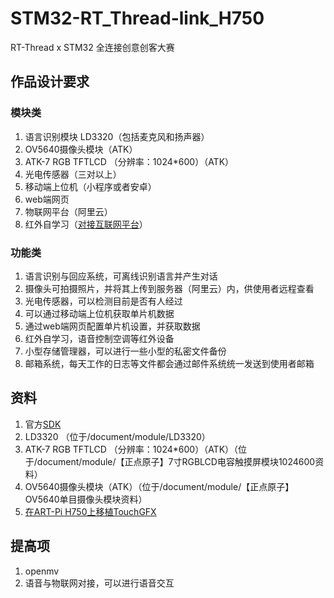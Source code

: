 # STM32-RT_Thread-link_H750
RT-Thread x STM32 全连接创意创客大赛

## 作品设计要求

### 模块类

1.  语言识别模块 LD3320（包括麦克风和扬声器）
2.  OV5640摄像头模块（ATK）
3.  ATK-7 RGB TFTLCD （分辨率：1024*600）（ATK）
4.  光电传感器（三对以上）
5.  移动端上位机（小程序或者安卓）
6.  web端网页
7.  物联网平台（阿里云）
8.  红外自学习（[对接互联网平台](https://irext.net/)）

### 功能类

1.  语言识别与回应系统，可离线识别语言并产生对话
2.  摄像头可拍摄照片，并将其上传到服务器（阿里云）内，供使用者远程查看
3.  光电传感器，可以检测目前是否有人经过
4.  可以通过移动端上位机获取单片机数据
5.  通过web端网页配置单片机设置，并获取数据
6.  红外自学习，语音控制空调等红外设备
7.  小型存储管理器，可以进行一些小型的私密文件备份
8.  邮箱系统，每天工作的日志等文件都会通过邮件系统统一发送到使用者邮箱

## 资料

1.  官方[SDK](https://github.com/RT-Thread-Studio/sdk-bsp-stm32h750-realthread-artpi)
2.  LD3320 （位于/document/module/LD3320）
3.  ATK-7 RGB TFTLCD （分辨率：1024*600）（ATK）（位于/document/module/【正点原子】7寸RGBLCD电容触摸屏模块1024600资料）
4.  OV5640摄像头模块（ATK）（位于/document/module/【正点原子】OV5640单目摄像头模块资料）
5.  [在ART-Pi H750上移植TouchGFX](https://blog.csdn.net/sinat_31039061/article/details/108599356)

## 提高项

1.  openmv
2.  语音与物联网对接，可以进行语音交互
